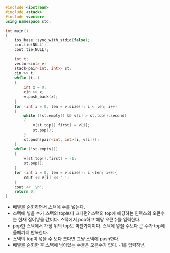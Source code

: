```cpp
#include <iostream>
#include <stack>
#include <vector>
using namespace std;

int main()
{
    ios_base::sync_with_stdio(false);
    cin.tie(NULL);
    cout.tie(NULL);

    int t;
    vector<int> v;
    stack<pair<int, int>> st;
    cin >> t;
    while (t--)
    {
        int x = 0;
        cin >> x;
        v.push_back(x);
    }
    for (int i = 0, len = v.size(); i < len; i++)
    {
        while (!st.empty() && v[i] > st.top().second)
        {
            v[st.top().first] = v[i];
            st.pop();
        }
        st.push(pair<int, int>(i, v[i]));
    }
    while (!st.empty())
    {
        v[st.top().first] = -1;
        st.pop();
    }
    for (int i = 0, len = v.size(); i <len; i++){
        cout << v[i] << ' ';
    }
    cout << '\n';
    return 0;
}
```

- 배열을 순회하면서 스택에 수를 넣는다.
- 스택에 넣을 수가 스택의 top보다 크다면? 스택의 top에 해당하는 인덱스의 오큰수는 현재 집어넣을 값이다. 스택에서 pop하고 해당 오큰수를 입력한다.
- pop한 스택에서 가장 위의 top도 마찬가지이다. 스택에 넣을 수보다 큰 수가 top에 올때까지 반복한다.
- 스택의 top이 넣을 수 보다 크다면 그냥 스택에 push한다.
- 배열을 순회한 후 스택에 남아있는 수들은 오큰수가 없다. -1를 입력하낟.